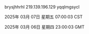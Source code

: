 brysjhhrhl 219.139.196.129 yqqlmgsycl

2025年 03月 07日 星期五 07:00:03 CST

2025年 03月 06日 星期四 23:00:03 GMT
